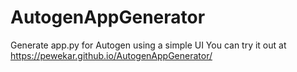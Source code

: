 # AutogenAppGenerator
Generate app.py for Autogen using a simple UI
You can try it out at https://pewekar.github.io/AutogenAppGenerator/
